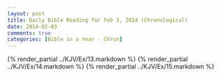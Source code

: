 ```yaml
---
layout: post
title: Daily Bible Reading for Feb 3, 2014 (Chronological)
date: 2014-02-03
comments: true
categories: [Bible in a Year - Chron]
---
```

{% render_partial ../KJV/Ex/13.markdown %}
{% render_partial ../KJV/Ex/14.markdown %}
{% render_partial ../KJV/Ex/15.markdown %}
